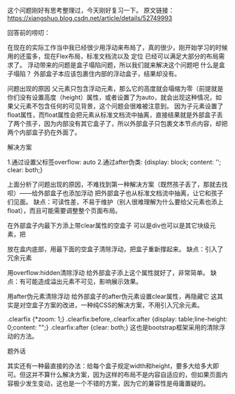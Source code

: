这个问题刚好有思考整理过，今天刚好复习一下。
原文链接：https://xiangshuo.blog.csdn.net/article/details/52749993

回答前的唠叨：

在现在的实际工作当中我已经很少用浮动来布局了，真的很少，刚开始学习的时候用的还蛮多，现在Flex布局，标准文档流以及 定位 已经可以满足大部分的布局需求了。
浮动带来的问题是盒子塌陷问题，所以我们就来解决这个问题吧
什么是盒子塌陷？
外部盒子本应该包裹住内部的浮动盒子，结果却没有。

问题出现的原因
父元素只包含浮动元素，那么它的高度就会塌缩为零（前提就是你们没有设置高度（height）属性，或者设置了为auto，就会出现这种情况，如果父元素不包含任何的可见背景，这个问题会很难被注意到。
因为子元素设置了float属性，而float属性会把元素从标准文档流中抽离，直接结果就是外部盒子丢了两个孩子，因为内部没有其它盒子了，所以外部盒子只包裹文本节点内容，却把两个内部盒子扔在外面了。

解决方案

1.通过设置父标签overflow: auto
2.通过after伪类: {display: block; content: ''; clear: both;}

上面分析了问题出现的原因，不难找到第一种解决方案（既然孩子丢了，那就去找呗）——给外部盒子也添加浮动
把外部盒子也从标准文档流中抽离，让它和孩子们见面。
缺点：可读性差，不易于维护（别人很难理解为什么要给父元素也添上float），而且可能需要调整整个页面布局。

在外部盒子内最下方添上带clear属性的空盒子
可以是div也可以是其它块级元素，把 <div style="clear:both;"></div>放在盒内底部，用最下面的空盒子清除浮动，把盒子重新撑起来。
缺点：引入了冗余元素

用overflow:hidden清除浮动
给外部盒子添上这个属性就好了，非常简单。
缺点：有可能造成溢出元素不可见，影响展示效果。

用after伪元素清除浮动
给外部盒子的after伪元素设置clear属性，再隐藏它
这其实是对空盒子方案的改进，一种纯CSS的解决方案，不用引入冗余元素。

.clearfix {*zoom: 1;}
.clearfix:before,.clearfix:after {display: table;line-height: 0;content: "";}
.clearfix:after {clear: both;}
这也是bootstrap框架采用的清除浮动的方法。

题外话

其实还有一种最直接的办法：给每个盒子规定width和height，要多大给多大即可。但这并不算什么解决方案，因为这样的布局不是内容自适应的，但如果页面内容极少发生变动，这也是一个不错的方案，因为它的兼容性是毋庸置疑的。